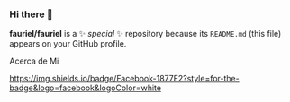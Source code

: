 ### Hi there 👋


**fauriel/fauriel** is a ✨ _special_ ✨ repository because its `README.md` (this file) appears on your GitHub profile.

Acerca de Mi


https://img.shields.io/badge/Facebook-1877F2?style=for-the-badge&logo=facebook&logoColor=white


